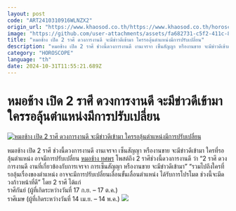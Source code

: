 ```yaml
---
layout: post
code: "ART2410310916WLNZX2"
origin_url: "https://www.khaosod.co.th/https://www.khaosod.co.th/horoscope/news_9474808"
image: "https://github.com/user-attachments/assets/fa682731-c5f2-411c-8177-24ed47ac5bcc"
title: "หมอช้าง เปิด 2 ราศี ดวงการงานดี จะมีข่าวดีเข้ามา ใครรอลุ้นตำแหน่งมีการปรับเปลี่ยน"
description: "หมอช้าง เปิด 2 ราศี ช่วงนี้ดวงการงานดี งานเจรจา เซ็นสัญญา หรืองานขาย จะมีข่าวดีเข้ามา ใครที่รอลุ้นตำแหน่ง อาจมีการปรับเปลี่ยน หมอช้าง ทศพร โพสต์ถึง 2 ราศี"
category: "HOROSCOPE"
language: "th"
date: 2024-10-31T11:55:21.689Z
---
```


# หมอช้าง เปิด 2 ราศี ดวงการงานดี จะมีข่าวดีเข้ามา ใครรอลุ้นตำแหน่งมีการปรับเปลี่ยน

[![หมอช้าง เปิด 2 ราศี ดวงการงานดี จะมีข่าวดีเข้ามา ใครรอลุ้นตำแหน่งมีการปรับเปลี่ยน](https://www.khaosod.co.th/wpapp/uploads/2024/10/mchang2raseework2510679998.jpg "หมอช้าง เปิด 2 ราศี ดวงการงานดี จะมีข่าวดีเข้ามา ใครรอลุ้นตำแหน่งมีการปรับเปลี่ยน")](https://www.khaosod.co.th/wpapp/uploads/2024/10/mchang2raseework2510679998.jpg)

หมอช้าง เปิด 2 ราศี ช่วงนี้ดวงการงานดี งานเจรจา เซ็นสัญญา หรืองานขาย จะมีข่าวดีเข้ามา ใครที่รอลุ้นตำแหน่ง อาจมีการปรับเปลี่ยน
[หมอช้าง ทศพร](https://www.facebook.com/Master.Chang/) โพสต์ถึง 2 ราศีช่วงนี้ดวงการงานดี ว่า “2 ราศี ดวงการงานดี งานที่เกี่ยวข้องกับการเจรจา การเซ็นสัญญา หรืองานขาย จะมีข่าวดีเข้ามา”
“รวมไปถึงใครที่รอลุ้นเรื่องของตำแหน่ง อาจจะมีการปรับเปลี่ยนเลื่อนขั้นเลื่อนตำแหน่ง ได้รับการโปรโมต ช่วงนี้จะมีดวงก้าวหน้าที่ดี”
โดย 2 ราศี ได้แก่  
ราศีกันย์ (ผู้ที่เกิดระหว่างวันที่ 17 ก.ย. – 17 ต.ค.)  
ราศีเมษ (ผู้ที่เกิดระหว่างวันที่ 14 เม.ย. – 14 พ.ค.)
[![](https://www.khaosod.co.th/wpapp/uploads/2024/10/mchang2raseework2510671.jpg)](https://www.khaosod.co.th/wpapp/uploads/2024/10/mchang2raseework2510671.jpg)